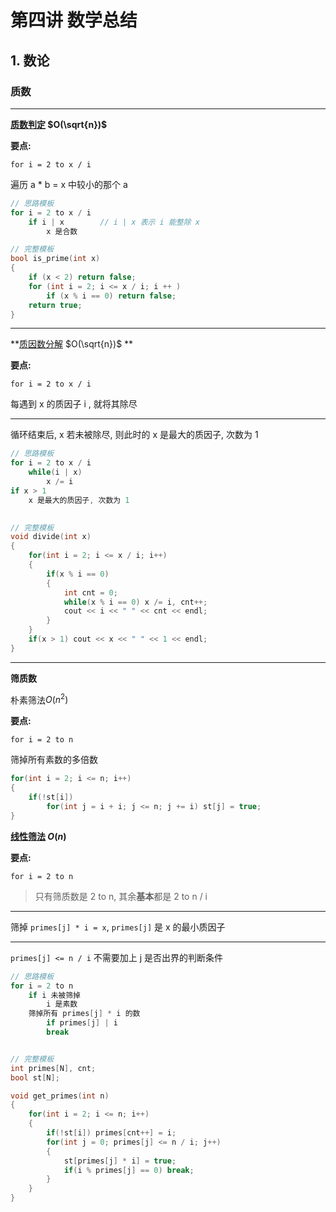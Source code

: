 # 第四讲 数学总结

## 1. 数论

### 质数

---

**[质数判定](https://www.acwing.com/problem/content/868/) $O(\sqrt{n})$**

**要点:**

`for i = 2 to x / i`

遍历 a * b = x 中较小的那个 a

```C++
// 思路模板
for i = 2 to x / i
    if i | x        // i | x 表示 i 能整除 x
        x 是合数

// 完整模板
bool is_prime(int x)
{
    if (x < 2) return false;
    for (int i = 2; i <= x / i; i ++ )
        if (x % i == 0) return false;
    return true;
}
```

---

**[质因数分解](https://www.acwing.com/problem/content/869/)  $O(\sqrt{n})$ **

**要点:**

`for i = 2 to x / i`

每遇到 x 的质因子 i , 就将其除尽

---

循环结束后, x 若未被除尽, 则此时的 x 是最大的质因子, 次数为 1

```C++
// 思路模板
for i = 2 to x / i
    while(i | x)
        x /= i
if x > 1
    x 是最大的质因子, 次数为 1
        

// 完整模板
void divide(int x)
{
    for(int i = 2; i <= x / i; i++)
    {
        if(x % i == 0)
        {
            int cnt = 0;
            while(x % i == 0) x /= i, cnt++;
            cout << i << " " << cnt << endl;
        }
    }
    if(x > 1) cout << x << " " << 1 << endl;
}
```

---

**筛质数**

朴素筛法$O(n^2)$

**要点:**

`for i = 2 to n`

筛掉所有素数的多倍数

```C++
for(int i = 2; i <= n; i++)
{
    if(!st[i])
        for(int j = i + i; j <= n; j += i) st[j] = true;
}
```

**[线性筛法](https://www.acwing.com/problem/content/870/) $O(n)$**

**要点:**

`for i = 2 to n`

> 只有筛质数是 2 to n, 其余**基本**都是 2 to n / i

---

筛掉 `primes[j] * i = x`, `primes[j]` 是 x 的最小质因子

---

`primes[j] <= n / i` 不需要加上 j 是否出界的判断条件

```C++
// 思路模板
for i = 2 to n
    if i 未被筛掉
        i 是素数
    筛掉所有 primes[j] * i 的数
    	if primes[j] | i
        break


// 完整模板
int primes[N], cnt;
bool st[N];

void get_primes(int n)
{
    for(int i = 2; i <= n; i++)
    {
        if(!st[i]) primes[cnt++] = i;
        for(int j = 0; primes[j] <= n / i; j++)
        {
            st[primes[j] * i] = true;
            if(i % primes[j] == 0) break;
        }
    }
}
```
